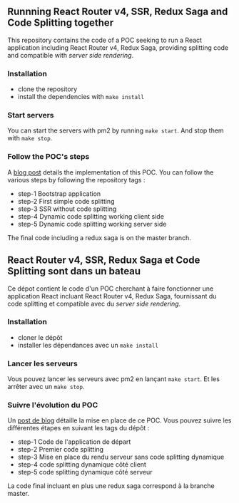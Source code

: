 ## Runnning React Router v4, SSR, Redux Saga and Code Splitting together

This repository contains the code of a POC seeking to run a React application including React Router v4, Redux Saga, providing splitting code and compatible with *server side rendering*.

### Installation

* clone the repository
* install the dependencies with `make install`

### Start servers

You can start the servers with pm2 by running `make start`.
And stop them with `make stop`.

### Follow the POC's steps

A [blog post](https://marmelab.com/blog/2017/10/17/code-splitting.html) details the implementation of this POC.
You can follow the various steps by following the repository tags :

* step-1          Bootstrap application
* step-2          First simple code splitting
* step-3          SSR without code splitting
* step-4          Dynamic code splitting working client side
* step-5          Dynamic code splitting working server side


The final code including a redux saga is on the master branch.

## React Router v4, SSR, Redux Saga et Code Splitting sont dans un bateau

Ce dépot contient le code d'un POC cherchant à faire fonctionner une application React incluant React Router v4, Redux Saga, fournissant du code splitting et compatible avec du *server side rendering*.

### Installation

* cloner le dépôt
* installer les dépendances avec un `make install`

### Lancer les serveurs

Vous pouvez lancer les serveurs avec pm2 en lançant `make start`.
Et les arrêter avec un `make stop`.

### Suivre l'évolution du POC

Un [post de blog](http://alexisjanvier.net/rr4-ssr-redux-code-splitting-dans-un-bateau) détaille la mise en place de ce POC.
Vous pouvez suivre les différentes étapes en suivant les tags du dépôt :

* step-1          Code de l'application de départ
* step-2          Premier code splitting
* step-3          Mise en place du rendu serveur sans code splitting dynamique
* step-4          code splitting dynamique côté client
* step-5          code splitting dynamique côté serveur

La code final incluant en plus une redux saga correspond à la branche master.
